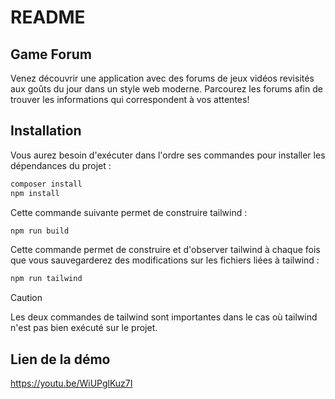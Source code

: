 
# README

## Game Forum

Venez découvrir une application avec des forums de jeux vidéos revisités aux goûts du jour dans un style web moderne. Parcourez les forums afin de trouver les informations qui correspondent à vos attentes!


## Installation

Vous aurez besoin d'exécuter dans l'ordre ses commandes pour installer les dépendances du projet  :

```bash
composer install
npm install
```

Cette commande suivante permet de construire tailwind :

```bash
npm run build
```

Cette commande permet de construire et d'observer tailwind à chaque fois que vous sauvegarderez des modifications sur les fichiers liées à tailwind :

```bash
npm run tailwind 
```

> [!CAUTION]
> Les deux commandes de tailwind sont importantes dans le cas où tailwind n'est pas bien exécuté sur le projet.


## Lien de la démo

https://youtu.be/WiUPglKuz7I


